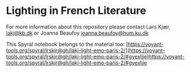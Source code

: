 # Lighting in French Literature

For more information about this repository please contact Lars Kjær, lakj@kb.dk or Joanna Beaufoy joanna.beaufoy@hum.ku.dk

This Spyral notebook belongs to the material too: [https://voyant-tools.org/spyral/lrskjr@gh/lakj-light-emo-paris-2/](https://voyant-tools.org/spyral/lrskjr@gh/lakj-light-emo-paris-2/#gyexljje)https://voyant-tools.org/spyral/lrskjr@gh/lakj-light-emo-paris-2/#gyexljje 
 
